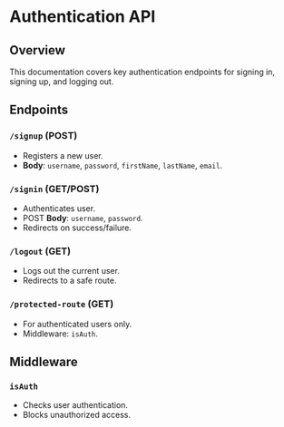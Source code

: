 # Authentication API

## Overview

This documentation covers key authentication endpoints for signing in, signing up, and logging out.

## Endpoints

### `/signup` (POST)
- Registers a new user.
- **Body**: `username`, `password`, `firstName`, `lastName`, `email`.

### `/signin` (GET/POST)
- Authenticates user.
- POST **Body**: `username`, `password`.
- Redirects on success/failure.

### `/logout` (GET)
- Logs out the current user.
- Redirects to a safe route.

### `/protected-route` (GET)
- For authenticated users only.
- Middleware: `isAuth`.

## Middleware

### `isAuth`
- Checks user authentication.
- Blocks unauthorized access.